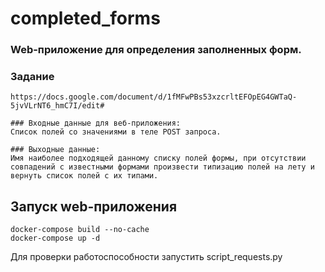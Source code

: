 # completed_forms

### Web-приложение для определения заполненных форм.
### Задание
```
https://docs.google.com/document/d/1fMFwPBs53xzcrltEFOpEG4GWTaQ-5jvVLrNT6_hmC7I/edit#
```
```
### Входные данные для веб-приложения:
Список полей со значениями в теле POST запроса.
```
```
### Выходные данные:
Имя наиболее подходящей данному списку полей формы, при отсутствии совпадений с известными формами произвести типизацию полей на лету и вернуть список полей с их типами.
```
## Запуск web-приложения

~~~docker
docker-compose build --no-cache
docker-compose up -d
~~~
Для проверки работоспособности запустить script_requests.py   

